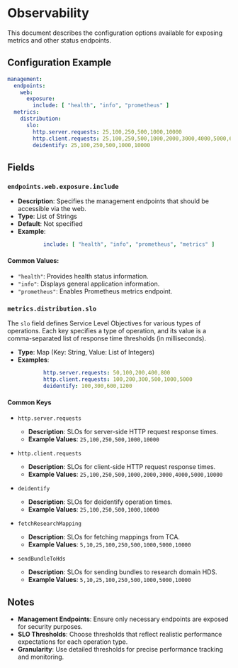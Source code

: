 # Observability <Badge type="tip" text="All Agents" />

This document describes the configuration options available for exposing metrics and other status
endpoints.

## Configuration Example

```yaml
management:
  endpoints:
    web:
      exposure:
        include: [ "health", "info", "prometheus" ]
  metrics:
    distribution:
      slo:
        http.server.requests: 25,100,250,500,1000,10000
        http.client.requests: 25,100,250,500,1000,2000,3000,4000,5000,6000,7000,8000,9000,10000
        deidentify: 25,100,250,500,1000,10000
```

## Fields

### `endpoints.web.exposure.include`

* **Description**: Specifies the management endpoints that should be accessible via the web.
* **Type**: List of Strings
* **Default**: Not specified
* **Example**:
  ```yaml
          include: [ "health", "info", "prometheus", "metrics" ]
  ```

#### Common Values:

* `"health"`: Provides health status information.
* `"info"`: Displays general application information.
* `"prometheus"`: Enables Prometheus metrics endpoint.

### `metrics.distribution.slo`

The `slo` field defines Service Level Objectives for various types of operations. Each key specifies
a type of operation, and its value is a comma-separated list of response time thresholds (in
milliseconds).

* **Type**: Map (Key: String, Value: List of Integers)
* **Examples**:
  ```yaml
          http.server.requests: 50,100,200,400,800
          http.client.requests: 100,200,300,500,1000,5000
          deidentify: 100,300,600,1200
  ```

#### Common Keys

* `http.server.requests` <Badge type="tip" text="All Agents" />
  * **Description**: SLOs for server-side HTTP request response times.
  * **Example Values**: `25,100,250,500,1000,10000`

* `http.client.requests` <Badge type="tip" text="All Agents" />
  * **Description**: SLOs for client-side HTTP request response times.
  * **Example Values**: `25,100,250,500,1000,2000,3000,4000,5000,10000`

* `deidentify` <Badge type="tip" text="Clinical Domain Agent" /><Badge type="tip" text="Research Domain Agent" />
  * **Description**: SLOs for deidentify operation times.
  * **Example Values**: `25,100,250,500,1000,10000`

* `fetchResearchMapping` <Badge type="tip" text="Research Domain Agent" />
  * **Description**: SLOs for fetching mappings from TCA.
  * **Example Values**: `5,10,25,100,250,500,1000,5000,10000`

* `sendBundleToHds` <Badge type="tip" text="Research Domain Agent" />
  * **Description**: SLOs for sending bundles to research domain HDS.
  * **Example Values**: `5,10,25,100,250,500,1000,5000,10000`

## Notes

* **Management Endpoints**: Ensure only necessary endpoints are exposed for security purposes.
* **SLO Thresholds**: Choose thresholds that reflect realistic performance expectations for each
  operation type.
* **Granularity**: Use detailed thresholds for precise performance tracking and monitoring.
